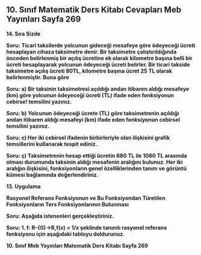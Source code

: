 ## 10. Sınıf Matematik Ders Kitabı Cevapları Meb Yayınları Sayfa 269

**14. Sıra Sizde**

**Soru: Ticari taksilerde yolcunun gideceği mesafeye göre ödeyeceği ücreti hesaplayan cihaza taksimetre denir. Bir taksimetre çalıştırıldığında önceden belirlenmiş bir açılış ücretine ek olarak kilometre başına belli bir ücreti hesaplayarak yolcunun ödeyeceği ücreti belirler. Bir ticari takside taksimetre açılış ücreti 80TL, kilometre başına ücret 25 TL olarak belirlenmiştir. Buna göre**

**Soru: a) Bir taksinin taksimetresi açıldığı andan itibaren aldığı mesafeye (km) göre yolcunun ödeyeceği ücreti (TL) ifade eden fonksiyonun cebirse! temsilini yazınız.**

**Soru: b) Yolcunun ödeyeceği ücrete (TL) göre taksimetrenin açıldığı andan itibaren aldığı mesafeyi (km) ifade eden fonksiyonun cebirsel temsilini yazınız.**

**Soru: c) Her iki cebirsel ifadenin birbirleriyle olan ilişkisini grafik temsillerini kullanarak tespit ediniz.**

**Soru: ç) Taksimetrenin hesap ettiği ücretin 680 TL ile 1080 TL arasında olması durumunda taksinin aldığı mesafenin aralığını bulunuz. Her iki aralığın ilişkisini, fonksiyonların genel özelliklerinden tanım ve görüntü kümesi bağlamında değerlendiriniz.**

**13. Uygulama**

**Rasyonel Referans Fonksiyonun ve Bu Fonksiyondan Türetilen Fonksiyonların Ters Fonksiyonlarının Bulunması**

**Soru: Aşağıda istenenleri gerçekleştiriniz.**

**Soru: 1. f: R-{0}→R,f(x) = 1/x şeklinde tanımlı rasyonel referans fonksiyonu için aşağıdaki tabloyu doldurunuz.**

**10. Sınıf Meb Yayınları Matematik Ders Kitabı Sayfa 269**